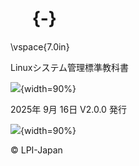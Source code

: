 
# 　 {-}

\vspace{7.0in}


Linuxシステム管理標準教科書

![](image/bar.png){width=90%}

2025年  9月  16日 V2.0.0 発行

![](image/bar.png){width=90%}

&copy; LPI-Japan

